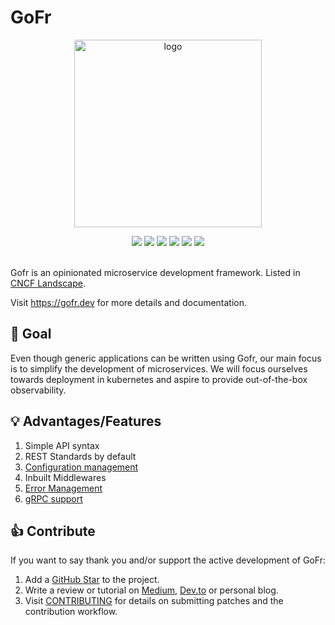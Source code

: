 # GoFr
<p align="center">
<img align="center" width="300" alt="logo" src="https://github.com/gofr-dev/gofr/assets/44036979/916fe7b1-42fb-4af1-9e0b-4a7a064c243c">
</p>

<div align=center>
<a href="https://pkg.go.dev/gofr.dev"><img src="https://img.shields.io/badge/%F0%9F%93%9A%20godoc-pkg-00ACD7.svg?color=00ACD7&style=flat-square"></a>
<a href="https://gofr.dev/docs"><img src="https://img.shields.io/badge/%F0%9F%92%A1%20gofr-docs-00ACD7.svg?style=flat-square"></a>
<a href="https://codeclimate.com/github/gofr-dev/gofr/maintainability"><img src="https://api.codeclimate.com/v1/badges/58c8d0443a3d08c59c07/maintainability" /></a>
<a href="https://codeclimate.com/github/gofr-dev/gofr/test_coverage"><img src="https://api.codeclimate.com/v1/badges/58c8d0443a3d08c59c07/test_coverage" /></a>
<a href="https://goreportcard.com/report/gofr.dev"><img src="https://goreportcard.com/badge/gofr.dev"></a>
<a href="https://opensource.org/licenses/Apache-2.0"><img src="https://img.shields.io/badge/License-Apache_2.0-blue.svg"></a>

</div>


<br>

Gofr is an opinionated microservice development framework. Listed in [CNCF Landscape](https://landscape.cncf.io/?selected=go-fr).

Visit <a href="https://gofr.dev"/>https://gofr.dev</a> for more details and documentation.

## 🎯 Goal
Even though generic applications can be written using Gofr, our main focus is to simplify the development of microservices.
We will focus ourselves towards deployment in kubernetes and aspire to provide out-of-the-box observability.

[//]: # (## ⚡️ Quick Start Guide)

[//]: # ()
[//]: # (If you already have a go project with go module, you can get gofr by calling: `go get gofr.dev`. Follow the instructions below, if you are starting afresh.)

[//]: # ()
[//]: # (The latest version of go in your system should be installed. If you have not already done that, install it from [here]&#40;https://go.dev/&#41;. This can be tested by opening a terminal and trying `go version`. One should also be familiar with golang syntax. Official golang website has an excellent [tour of go]&#40;https://go.dev/tour/welcome/1&#41; and is highly recommended.)

[//]: # ()
[//]: # (Writing an API service using Gofr is very simple.)

[//]: # (1. In an empty folder, initialise your go module using: `go mod init test-service`. If you intend to push your code to github, it is recommended to name your module like this: `go mod init github.com/{USERNAME}/{REPO}`)

[//]: # (2. Create `main.go` file with following content:)

[//]: # (```go)

[//]: # (package main)

[//]: # ()
[//]: # (import "gofr.dev/pkg/gofr")

[//]: # ()
[//]: # (func main&#40;&#41; {)

[//]: # (    app := gofr.New&#40;&#41;)

[//]: # ()
[//]: # (    app.GET&#40;"/", func&#40;ctx *gofr.Context&#41; &#40;interface{}, error&#41; {)

[//]: # (        return "Hello World!", nil)

[//]: # (    }&#41;)

[//]: # ()
[//]: # (    app.Start&#40;&#41;)

[//]: # (})

[//]: # (```)

[//]: # (3. Get all the dependencies using `go get ./...`. It will download gofr along with every other package it requires.)

[//]: # (4. Start the server: `go run main.go` It will start the server on default port 8000. If this port is already in use, you can override the default port by mentioning an environment variable like this: `HTTP_PORT=9000 go run main.go`)

## 💡 Advantages/Features

1. Simple API syntax
2. REST Standards by default
3. [Configuration management](https://gofr.dev/docs/v1/references/configs)
4. Inbuilt Middlewares
5. [Error Management](https://gofr.dev/docs/v1/references/errors)
6. [gRPC support](https://gofr.dev/docs/v1/advanced-guide/grpc)

## 👍 Contribute
If you want to say thank you and/or support the active development of GoFr:

1. Add a [GitHub Star](https://github.com/gofr-dev/gofr/stargazers) to the project.
2. Write a review or tutorial on [Medium](https://medium.com/), [Dev.to](https://dev.to/) or personal blog.
3. Visit [CONTRIBUTING](CONTRIBUTING.md) for details on submitting patches and the contribution workflow.
